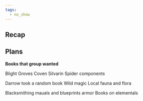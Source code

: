 ```yaml
---
tags:
  - no_show
---
```


## Recap


## Plans 
**Books that group wanted**

Blight
Groves
Coven
Silvarin
Spider components

Darrow took a random book
Wild magic 
Local fauna and flora

Blacksmithing mauals and blueprints armor 
Books on elementals